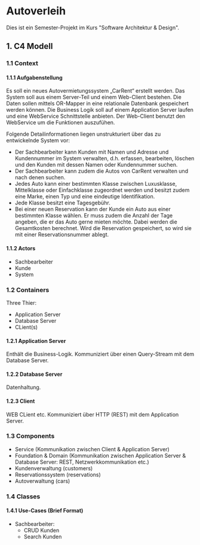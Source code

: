 # Autoverleih

Dies ist ein Semester-Projekt im Kurs "Software Architektur & Design".


## 1. C4 Modell

### 1.1 Context

#### 1.1.1 Aufgabenstellung
Es soll ein neues Autovermietungssystem „CarRent“ erstellt werden. Das System soll aus einem
Server-Teil und einem Web-Client bestehen. Die Daten sollen mittels OR-Mapper in eine relationale
Datenbank gespeichert werden können. Die Business Logik soll auf einem Application Server laufen
und eine WebService Schnittstelle anbieten. Der Web-Client benutzt den WebService um die
Funktionen auszufühen.


Folgende Detailinformationen liegen unstrukturiert über das zu entwickelnde System vor:
- Der Sachbearbeiter kann Kunden mit Namen und Adresse und Kundennummer im System
verwalten, d.h. erfassen, bearbeiten, löschen und den Kunden mit dessen Namen oder
Kundennummer suchen.
- Der Sachbearbeiter kann zudem die Autos von CarRent verwalten und nach denen suchen.
- Jedes Auto kann einer bestimmten Klasse zwischen Luxusklasse, Mittelklasse oder
Einfachklasse zugeordnet werden und besitzt zudem eine Marke, einen Typ und eine
eindeutige Identifikation.
- Jede Klasse besitzt eine Tagesgebühr.
- Bei einer neuen Reservation kann der Kunde ein Auto aus einer bestimmten Klasse wählen. Er
muss zudem die Anzahl der Tage angeben, die er das Auto gerne mieten möchte. Dabei
werden die Gesamtkosten berechnet. Wird die Reservation gespeichert, so wird sie mit einer
Reservationsnummer ablegt.


#### 1.1.2 Actors
- Sachbearbeiter
- Kunde
- System

### 1.2 Containers
Three Thier:
- Application Server
- Database Server
- CLient(s)

#### 1.2.1 Application Server
Enthält die Business-Logik. Kommuniziert über einen Query-Stream mit dem Database Server.

#### 1.2.2 Database Server
Datenhaltung.

#### 1.2.3 Client
WEB CLient etc. Kommuniziert über HTTP (REST) mit dem Application Server.

### 1.3 Components
- Service (Kommunikation zwischen Client & Application Server)
- Foundation & Domain (Kommunikation zwischen Application Server & Database Server: REST, Netzwerkkommunikation etc.)
- Kundenverwaltung (customers)
- Reservationssystem (reservations)
- Autoverwaltung (cars)

### 1.4 Classes

#### 1.4.1 Use-Cases (Brief Format)
- Sachbearbeiter:
  - CRUD Kunden
  - Search Kunden
